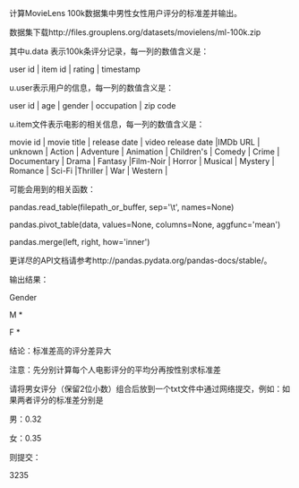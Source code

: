 计算MovieLens 100k数据集中男性女性用户评分的标准差并输出。

数据集下载http://files.grouplens.org/datasets/movielens/ml-100k.zip

其中u.data 表示100k条评分记录，每一列的数值含义是：

user id | item id | rating | timestamp

u.user表示用户的信息，每一列的数值含义是：

user id | age | gender | occupation | zip code

u.item文件表示电影的相关信息，每一列的数值含义是：

movie id | movie title | release date | video release date |IMDb URL | unknown | Action | Adventure | Animation | Children's | Comedy | Crime | Documentary | Drama | Fantasy |Film-Noir | Horror | Musical | Mystery | Romance | Sci-Fi |Thriller | War | Western |

可能会用到的相关函数：

pandas.read_table(filepath_or_buffer, sep='\t', names=None)

pandas.pivot_table(data, values=None, columns=None, aggfunc='mean')

pandas.merge(left, right, how='inner')

更详尽的API文档请参考http://pandas.pydata.org/pandas-docs/stable/。

输出结果：

Gender

M *

F	*

结论：标准差高的评分差异大

注意：先分别计算每个人电影评分的平均分再按性别求标准差

请将男女评分（保留2位小数）组合后放到一个txt文件中通过网络提交，例如：如果两者评分的标准差分别是

男：0.32

女：0.35

则提交：

3235